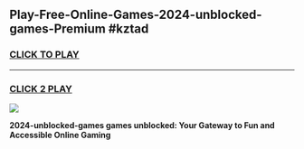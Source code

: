 
## Play-Free-Online-Games-2024-unblocked-games-Premium #kztad
<h3>
<a href="https://premium.freeplayer.one?title=2024-unblocked-games&ref=8M">CLICK TO PLAY</a></h3>
<hr>

<h3>
<a href="https://premium.freeplayer.one?title=2024-unblocked-games&ref=8M">CLICK 2 PLAY</a>
  
</h3>

<a href="https://premium.freeplayer.one?title=2024-unblocked-games&ref=8M"><img src="https://clearcache.store/games.png"></a>


**2024-unblocked-games games unblocked: Your Gateway to Fun and Accessible Online Gaming**
